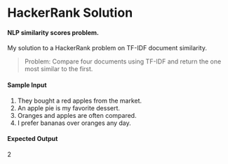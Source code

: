 # HackerRank Solution
#### NLP similarity scores problem.

My solution to a HackerRank problem on TF-IDF document similarity.


> Problem: Compare four documents using TF-IDF and return the one most similar to the first.


#### Sample Input
1. They bought a red apples from the market.
2. An apple pie is my favorite dessert.
3. Oranges and apples are often compared.
4. I prefer bananas over oranges any day.

#### Expected Output
2


